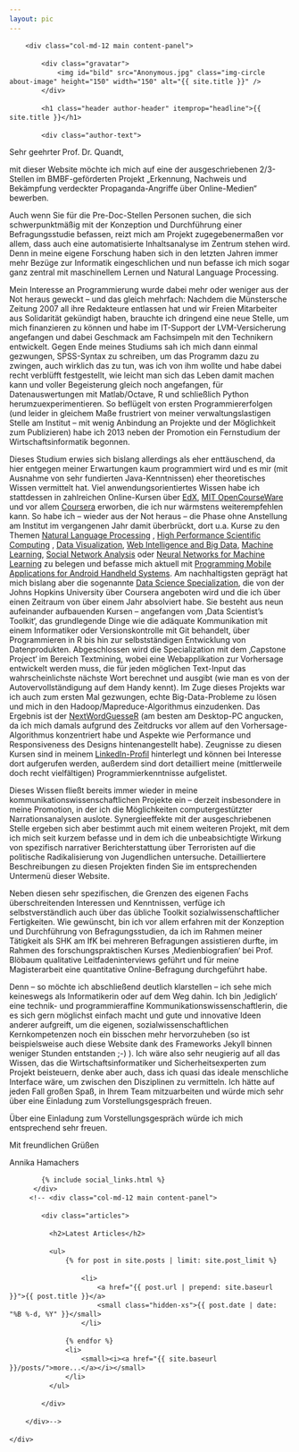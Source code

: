 ```yaml
---
layout: pic
---
```



<div class="container-fluid index">
    <div class="row">

        <div class="col-md-12 main content-panel">

            <div class="gravatar">
                <img id="bild" src="Anonymous.jpg" class="img-circle about-image" height="150" width="150" alt="{{ site.title }}" />
            </div>
            
            <h1 class="header author-header" itemprop="headline">{{ site.title }}</h1>

            <div class="author-text">
<p align="left"> Sehr geehrter Prof. Dr. Quandt,</p>

<p align="left"> mit dieser Website möchte ich mich auf eine der ausgeschriebenen 2/3-Stellen im BMBF-geförderten Projekt  „Erkennung, Nachweis und Bekämpfung verdeckter Propaganda-Angriffe über Online-Medien“ bewerben.</p>

<p align="left">Auch wenn Sie für die Pre-Doc-Stellen Personen suchen, die sich schwerpunktmäßig mit der Konzeption und Durchführung einer Befragungsstudie befassen, reizt mich am Projekt zugegebenermaßen vor allem, dass auch eine automatisierte Inhaltsanalyse im Zentrum stehen wird. Denn in meine eigene Forschung haben sich in den letzten Jahren immer mehr Bezüge zur Informatik eingeschlichen und nun befasse ich mich sogar ganz zentral mit maschinellem Lernen und Natural Language Processing. </p>

<p align="left">Mein Interesse an Programmierung wurde dabei mehr oder weniger aus der Not heraus geweckt – und das gleich mehrfach: Nachdem die Münstersche Zeitung 2007 all ihre Redakteure entlassen hat und wir Freien Mitarbeiter aus Solidarität gekündigt haben, brauchte ich dringend eine neue Stelle, um mich finanzieren zu können und habe im IT-Support der LVM-Versicherung angefangen und dabei Geschmack am Fachsimpeln mit den Technikern entwickelt. Gegen Ende meines Studiums sah ich mich dann einmal gezwungen, SPSS-Syntax zu schreiben, um das Programm dazu zu zwingen, auch wirklich das zu tun, was ich von ihm wollte und habe dabei recht verblüfft festgestellt, wie leicht man sich das Leben damit machen kann und voller Begeisterung  gleich noch angefangen, für Datenauswertungen mit Matlab/Octave, R und schließlich Python herumzuexperimentieren. So beflügelt von ersten Programmiererfolgen (und leider in gleichem Maße frustriert von meiner verwaltungslastigen Stelle am Institut – mit wenig Anbindung an Projekte und der Möglichkeit zum Publizieren) habe ich 2013 neben der Promotion ein Fernstudium der  Wirtschaftsinformatik begonnen. </p>

<p align="left">Dieses Studium erwies sich bislang allerdings als eher enttäuschend, da hier entgegen meiner Erwartungen kaum programmiert wird und es mir (mit Ausnahme von sehr fundierten Java-Kenntnissen) eher theoretisches Wissen vermittelt hat. Viel anwendungsorientiertes Wissen habe ich stattdessen in zahlreichen Online-Kursen über <a href="https://www.edx.org/" target="_blank">EdX</a>, <a href="http://ocw.mit.edu/index.htm" target="_blank">MIT OpenCourseWare</a> und vor allem <a href="https://www.coursera.org/" target="_blank">Coursera</a> erworben, die ich nur wärmstens weiterempfehlen kann. So habe ich – wieder aus der Not heraus – die Phase ohne Anstellung am Institut im vergangenen Jahr damit überbrückt, dort u.a. Kurse zu den Themen <a href="https://www.coursera.org/course/nlangp"  target="_blank">Natural Language Processing</a> , <a href="https://www.coursera.org/course/scicomp"  target="_blank">High Performance Scientific Computing</a> ,  <a href="https://www.coursera.org/course/datavisualization" target="_blank">Data Visualization</a>,  <a href="https://www.coursera.org/course/bigdata/"  target="_blank">Web Intelligence and Big Data</a>, <a href="https://www.coursera.org/learn/machine-learning"  target="_blank">Machine Learning</a>, <a href="https://www.coursera.org/course/sna"  target="_blank">Social Network Analysis</a> oder <a href="https://www.coursera.org/course/neuralnets"  target="_blank">Neural Networks for Machine Learning</a> zu belegen und befasse mich aktuell mit <a href="https://www.coursera.org/course/androidpart1"  target="_blank">Programming Mobile Applications for Android Handheld Systems</a>. Am nachhaltigsten geprägt hat mich bislang aber die sogenannte <a href="https://www.coursera.org/specializations/jhu-data-science" target="_blank">Data Science Specialization</a>, die von der Johns Hopkins University über Coursera angeboten wird und die ich über einen Zeitraum von über einem Jahr absolviert habe. Sie besteht aus neun aufeinander aufbauenden Kursen – angefangen vom ‚Data Scientist’s Toolkit‘, das grundlegende Dinge wie die adäquate Kommunikation mit einem Informatiker oder Versionskontrolle mit Git behandelt, über Programmieren in R bis hin zur selbstständigen Entwicklung von Datenprodukten. Abgeschlossen wird die Specialization mit dem ‚Capstone Project‘ im Bereich Textmining, wobei eine Webapplikation zur Vorhersage entwickelt werden muss, die für jeden möglichen Text-Input das wahrscheinlichste nächste Wort berechnet und ausgibt (wie man es von der Autovervollständigung auf dem Handy kennt). Im Zuge dieses Projekts war ich auch zum ersten Mal gezwungen, echte Big-Data-Probleme zu lösen und mich in den Hadoop/Mapreduce-Algorithmus einzudenken. Das Ergebnis ist der <a href="https://shinika.shinyapps.io/NextWordGuesseR/" target="_blank">NextWordGuesseR</a> (am besten am Desktop-PC angucken, da ich mich damals aufgrund des Zeitdrucks vor allem auf den Vorhersage-Algorithmus konzentriert habe und Aspekte wie Performance und Responsiveness des Designs hintenangestellt habe). Zeugnisse zu diesen Kursen sind in meinem <a href="www.linkedin.com/in/annikahamachers" target="_blank">LinkedIn-Profil</a> hinterlegt und können bei Interesse dort aufgerufen werden, außerdem sind dort detailliert meine (mittlerweile doch recht vielfältigen) Programmierkenntnisse aufgelistet.</p>

<p align="left">Dieses Wissen fließt bereits immer wieder in meine kommunikationswissenschaftlichen Projekte ein – derzeit insbesondere in meine Promotion, in der ich die Möglichkeiten computergestützter Narrationsanalysen auslote. Synergieeffekte mit der ausgeschriebenen Stelle ergeben sich aber bestimmt auch mit einem weiteren Projekt, mit dem ich mich seit kurzem befasse und in dem ich die unbeabsichtigte Wirkung von spezifisch narrativer Berichterstattung über Terroristen auf die politische Radikalisierung von Jugendlichen untersuche. Detailliertere Beschreibungen zu diesen Projekten finden Sie im entsprechenden Untermenü dieser Website.</p>

<p align="left"> Neben diesen sehr spezifischen, die Grenzen des eigenen Fachs überschreitenden Interessen und Kenntnissen, verfüge ich selbstverständlich auch über das übliche Toolkit sozialwissenschaftlicher Fertigkeiten. Wie gewünscht, bin ich vor allem erfahren mit der Konzeption und Durchführung von Befragungsstudien, da ich im Rahmen meiner Tätigkeit als SHK am IfK bei mehreren Befragungen assistieren durfte, im Rahmen des forschungspraktischen Kurses ‚Medienbiografien‘ bei Prof. Blöbaum qualitative Leitfadeninterviews geführt und für meine Magisterarbeit eine quantitative Online-Befragung durchgeführt habe.</p>

<p align="left">Denn – so möchte ich abschließend deutlich klarstellen – ich sehe mich keineswegs als Informatikerin oder auf dem Weg dahin. Ich bin ‚lediglich‘ eine technik- und programmieraffine Kommunikationswissenschaftlerin, die es sich gern möglichst einfach macht und gute und innovative Ideen anderer aufgreift, um die eigenen, sozialwissenschaftlichen Kernkompetenzen noch ein bisschen mehr hervorzuheben (so ist beispielsweise auch diese Website dank des Frameworks Jekyll  binnen weniger Stunden entstanden ;-) ). Ich wäre also sehr neugierig auf all das Wissen, das die Wirtschaftsinformatiker und Sicherheitsexperten zum Projekt beisteuern, denke aber auch, dass ich quasi das ideale menschliche Interface wäre, um zwischen den Disziplinen zu vermitteln. Ich hätte auf jeden Fall großen Spaß, in Ihrem Team mitzuarbeiten und würde mich sehr über eine Einladung zum Vorstellungsgespräch freuen. </p>

<p align="left"> Über eine Einladung zum Vorstellungsgespräch würde ich mich entsprechend sehr freuen. </p>
<p align="left"> Mit freundlichen Grüßen</p>
<p align="left"> Annika Hamachers</p>
            </div>

            {% include social_links.html %}
          </div>
         <!-- <div class="col-md-12 main content-panel">

            <div class="articles">

              <h2>Latest Articles</h2>

              <ul>
                  {% for post in site.posts | limit: site.post_limit %}

                      <li>
                          <a href="{{ post.url | prepend: site.baseurl }}">{{ post.title }}</a>
                          <small class="hidden-xs">{{ post.date | date: "%B %-d, %Y" }}</small>
                      </li>

                  {% endfor %}
                  <li>
                      <small><i><a href="{{ site.baseurl }}/posts/">more...</a></i></small>
                  </li>
              </ul>

            </div>

        </div>-->

    </div>
</div>

